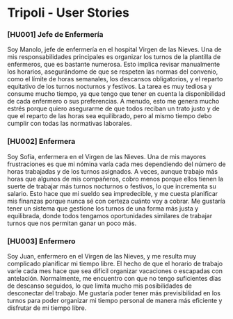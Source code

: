 # Tripoli - User Stories

### [HU001] Jefe de Enfermería

Soy Manolo, jefe de enfermería en el hospital Virgen de las Nieves. Una de mis responsabilidades principales es organizar los turnos de la plantilla de enfermeros, que es bastante numerosa. Esto implica revisar manualmente los horarios, asegurándome de que se respeten las normas del convenio, como el límite de horas semanales, los descansos obligatorios, y el reparto equitativo de los turnos nocturnos y festivos. La tarea es muy tediosa y consume mucho tiempo, ya que tengo que tener en cuenta la disponibilidad de cada enfermero o sus preferencias. A menudo, esto me genera mucho estrés porque quiero asegurarme de que todos reciban un trato justo y de que el reparto de las horas sea equilibrado, pero al mismo tiempo debo cumplir con todas las normativas laborales.

### [HU002] Enfermera

Soy Sofía, enfermera en el Virgen de las Nieves. Una de mis mayores frustraciones es que mi nómina varía cada mes dependiendo del número de horas trabajadas y de los turnos asignados. A veces, aunque trabajo más horas que algunos de mis compañeros, cobro menos porque ellos tienen la suerte de trabajar más turnos nocturnos o festivos, lo que incrementa su salario.
Esto hace que mi sueldo sea impredecible, y me cuesta planificar mis finanzas porque nunca sé con certeza cuánto voy a cobrar. Me gustaría tener un sistema que gestione los turnos de una forma más justa y equilibrada, donde todos tengamos oportunidades similares de trabajar turnos que nos permitan ganar un poco más.

### [HU003] Enfermero

Soy Juan, enfermero en el Virgen de las Nieves, y me resulta muy complicado planificar mi tiempo libre. El hecho de que el horario de trabajo varíe cada mes hace que sea difícil organizar vacaciones o escapadas con antelación. Normalmente, me encuentro con que no tengo suficientes días de descanso seguidos, lo que limita mucho mis posibilidades de desconectar del trabajo. Me gustaría poder tener más previsibilidad en los turnos para poder organizar mi tiempo personal de manera más eficiente y disfrutar de mi tiempo libre.
